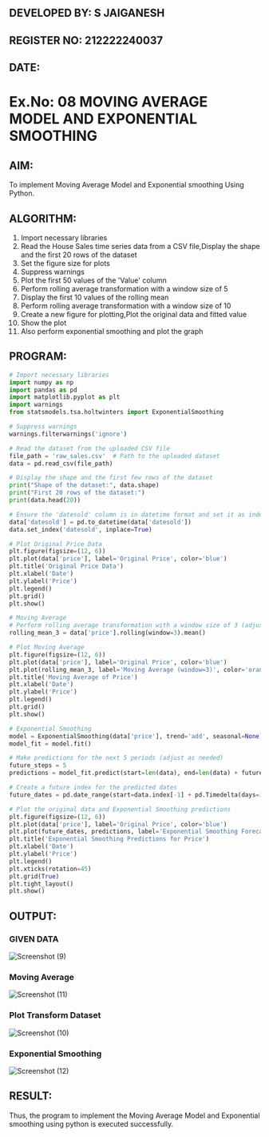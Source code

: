## DEVELOPED BY: S JAIGANESH
## REGISTER NO: 212222240037
## DATE:

# Ex.No: 08     MOVING AVERAGE MODEL AND EXPONENTIAL SMOOTHING
 
## AIM:
To implement Moving Average Model and Exponential smoothing Using Python.
## ALGORITHM:
1. Import necessary libraries
2. Read the House Sales time series data from a CSV file,Display the shape and the first 20 rows of
the dataset
3. Set the figure size for plots
4. Suppress warnings
5. Plot the first 50 values of the 'Value' column
6. Perform rolling average transformation with a window size of 5
7. Display the first 10 values of the rolling mean
8. Perform rolling average transformation with a window size of 10
9. Create a new figure for plotting,Plot the original data and fitted value
10. Show the plot
11. Also perform exponential smoothing and plot the graph
## PROGRAM:
```python
# Import necessary libraries
import numpy as np
import pandas as pd
import matplotlib.pyplot as plt
import warnings
from statsmodels.tsa.holtwinters import ExponentialSmoothing

# Suppress warnings
warnings.filterwarnings('ignore')

# Read the dataset from the uploaded CSV file
file_path = 'raw_sales.csv'  # Path to the uploaded dataset
data = pd.read_csv(file_path)

# Display the shape and the first few rows of the dataset
print("Shape of the dataset:", data.shape)
print("First 20 rows of the dataset:")
print(data.head(20))

# Ensure the 'datesold' column is in datetime format and set it as index
data['datesold'] = pd.to_datetime(data['datesold'])
data.set_index('datesold', inplace=True)

# Plot Original Price Data
plt.figure(figsize=(12, 6))
plt.plot(data['price'], label='Original Price', color='blue')
plt.title('Original Price Data')
plt.xlabel('Date')
plt.ylabel('Price')
plt.legend()
plt.grid()
plt.show()

# Moving Average
# Perform rolling average transformation with a window size of 3 (adjust as needed)
rolling_mean_3 = data['price'].rolling(window=3).mean()

# Plot Moving Average
plt.figure(figsize=(12, 6))
plt.plot(data['price'], label='Original Price', color='blue')
plt.plot(rolling_mean_3, label='Moving Average (window=3)', color='orange')
plt.title('Moving Average of Price')
plt.xlabel('Date')
plt.ylabel('Price')
plt.legend()
plt.grid()
plt.show()

# Exponential Smoothing
model = ExponentialSmoothing(data['price'], trend='add', seasonal=None)
model_fit = model.fit()

# Make predictions for the next 5 periods (adjust as needed)
future_steps = 5
predictions = model_fit.predict(start=len(data), end=len(data) + future_steps - 1)

# Create a future index for the predicted dates
future_dates = pd.date_range(start=data.index[-1] + pd.Timedelta(days=1), periods=future_steps)

# Plot the original data and Exponential Smoothing predictions
plt.figure(figsize=(12, 6))
plt.plot(data['price'], label='Original Price', color='blue')
plt.plot(future_dates, predictions, label='Exponential Smoothing Forecast', color='orange')
plt.title('Exponential Smoothing Predictions for Price')
plt.xlabel('Date')
plt.ylabel('Price')
plt.legend()
plt.xticks(rotation=45)
plt.grid(True)
plt.tight_layout()
plt.show()
```

## OUTPUT:
### GIVEN DATA
![Screenshot (9)](https://github.com/user-attachments/assets/78ba3aaf-b98f-45e3-be3a-09f68fd1b6aa)

### Moving Average
![Screenshot (11)](https://github.com/user-attachments/assets/461f03fd-18cb-4fb5-84e8-6838d31a20d9)

### Plot Transform Dataset
![Screenshot (10)](https://github.com/user-attachments/assets/a06fbab4-5366-4171-ad59-58f8f46b3856)

### Exponential Smoothing
![Screenshot (12)](https://github.com/user-attachments/assets/b65dd623-d72a-44e6-a905-d0e3c8b20a2a)



## RESULT:
Thus, the program to implement the Moving Average Model and Exponential smoothing using python is executed successfully.
